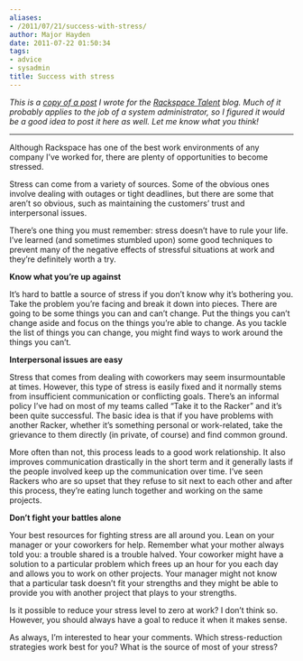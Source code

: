 ```yaml
---
aliases:
- /2011/07/21/success-with-stress/
author: Major Hayden
date: 2011-07-22 01:50:34
tags:
- advice
- sysadmin
title: Success with stress
---
```


_This is a [copy of a post][1] I wrote for the [Rackspace Talent][2] blog. Much of it probably applies to the job of a system administrator, so I figured it would be a good idea to post it here as well. Let me know what you think!_

----

Although Rackspace has one of the best work environments of any company I’ve worked for, there are plenty of opportunities to become stressed.</p>

Stress can come from a variety of sources. Some of the obvious ones involve dealing with outages or tight deadlines, but there are some that aren’t so obvious, such as maintaining the customers’ trust and interpersonal issues.

There’s one thing you must remember: stress doesn’t have to rule your life. I’ve learned (and sometimes stumbled upon) some good techniques to prevent many of the negative effects of stressful situations at work and they’re definitely worth a try.

**Know what you’re up against**

It’s hard to battle a source of stress if you don’t know why it’s bothering you. Take the problem you’re facing and break it down into pieces. There are going to be some things you can and can’t change. Put the things you can’t change aside and focus on the things you’re able to change. As you tackle the list of things you can change, you might find ways to work around the things you can’t.

**Interpersonal issues are easy**

Stress that comes from dealing with coworkers may seem insurmountable at times. However, this type of stress is easily fixed and it normally stems from insufficient communication or conflicting goals. There’s an informal policy I’ve had on most of my teams called “Take it to the Racker” and it’s been quite successful. The basic idea is that if you have problems with another Racker, whether it’s something personal or work-related, take the grievance to them directly (in private, of course) and find common ground.

More often than not, this process leads to a good work relationship. It also improves communication drastically in the short term and it generally lasts if the people involved keep up the communication over time. I’ve seen Rackers who are so upset that they refuse to sit next to each other and after this process, they’re eating lunch together and working on the same projects.

**Don’t fight your battles alone**

Your best resources for fighting stress are all around you. Lean on your manager or your coworkers for help. Remember what your mother always told you: a trouble shared is a trouble halved. Your coworker might have a solution to a particular problem which frees up an hour for you each day and allows you to work on other projects. Your manager might not know that a particular task doesn’t fit your strengths and they might be able to provide you with another project that plays to your strengths.

Is it possible to reduce your stress level to zero at work? I don’t think so. However, you should always have a goal to reduce it when it makes sense.

As always, I’m interested to hear your comments. Which stress-reduction strategies work best for you? What is the source of most of your stress?

 [1]: http://rackertalent.com/rackers/success-with-stress/
 [2]: http://rackertalent.com/rackers/
 [3]: /wp-content/uploads/2011/07/BustTheKeyboard.jpg